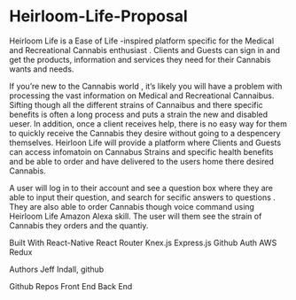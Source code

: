 # Heirloom-Life-Proposal

Heirloom Life is a Ease of Life -inspired platform specific for the Medical and Recreational Cannabis enthusiast . Clients and Guests can sign in and get the products, information and services they need for their Cannabis wants and needs.

If you’re new to the Cannabis world , it’s likely you will have a problem with processing the vast information on Medical and Recreational Cannaibus. Sifting though all the different strains of Cannaibus and there specific benefits is often a long process and puts a strain the new and disabled ueser. In addition, once a client receives help, there is no easy way for them to quickly receive the Cannabis they desire without going to a despencery themselves. Heirloon Life will provide a platform where Clients and Guests can access infomatoin on Cannabus Strains and specific health benefits and be able to order and have delivered to the users home there desired Cannabis. 

A user will log in to their account and see a question box where they are able to input their question, and search for secific answers to questions . They are also able to order Cannabis though voice command using Heirloom Life Amazon Alexa skill. The user will them see the strain of Cannabis they orders and the quantiy. 

Built With
React-Native
React Router
Knex.js
Express.js
Github Auth
AWS
Redux

Authors
Jeff Indall, github

Github Repos
Front End
Back End
